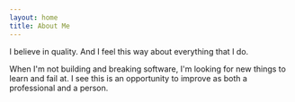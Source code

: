 ```yaml
---
layout: home
title: About Me
---
```


I believe in quality. And I feel this way about everything that I do. 

When I'm not building and breaking software, I'm looking for new things to learn and fail at. I see this is an opportunity to improve as both a professional and a person.
